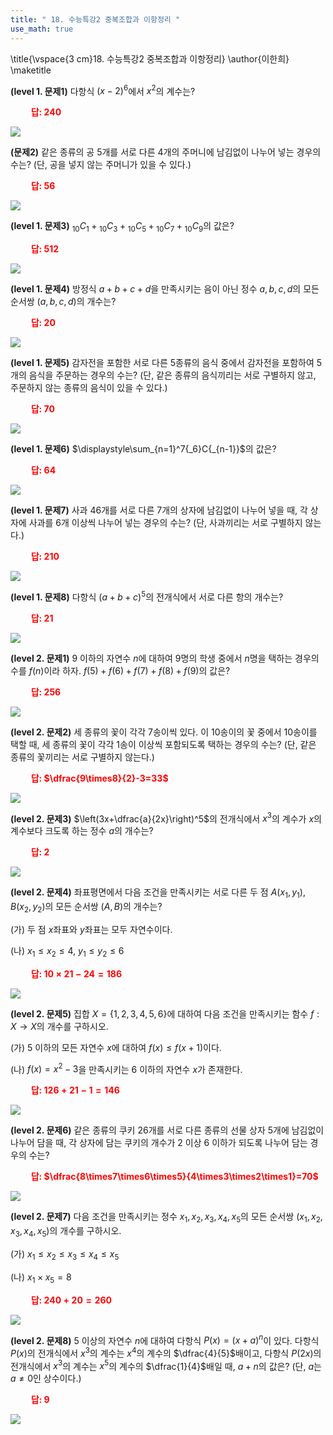 ```yaml
---
title: " 18. 수능특강2 중복조합과 이항정리 "
use_math: true
---
```


\title{\vspace{3 cm}18. 수능특강2 중복조합과 이항정리}
\author{이한희}
\maketitle

**(level 1. 문제1)** 다항식 $(x-2)^6$에서 $x^2$의 계수는?

**<span style="color: red;">$\qquad$답: $240$</span>**

<img src="/assets/Pasted image 20240414203228.png"/>

**(문제2)** 같은 종류의 공 5개를 서로 다른 4개의 주머니에 남김없이 나누어 넣는 경우의 수는? (단, 공을 넣지 않는 주머니가 있을 수 있다.)

**<span style="color: red;">$\qquad$답: $56$</span>**

<img src="/assets/Pasted image 20240414203238.png"/>

**(level 1. 문제3)** ${_{10}}C{_1}+{_{10}}C{_3}+{_{10}}C{_5}+{_{10}}C{_7}+{_{10}}C{_9}$의 값은?

**<span style="color: red;">$\qquad$답: $512$</span>**

<img src="/assets/Pasted image 20240414203245.png"/>

**(level 1. 문제4)** 방정식 $a+b+c+d$을 만족시키는 음이 아닌 정수 $a, b, c, d$의 모든 순서쌍 $(a, b, c, d)$의 개수는?

**<span style="color: red;">$\qquad$답: $20$</span>**

<img src="/assets/Pasted image 20240414203252.png"/>

**(level 1. 문제5)** 감자전을 포함한 서로 다른 5종류의 음식 중에서 감자전을 포함하여 5개의 음식을 주문하는 경우의 수는? (단, 같은 종류의 음식끼리는 서로 구별하지 않고, 주문하지 않는 종류의 음식이 있을 수 있다.)

**<span style="color: red;">$\qquad$답: $70$</span>**

<img src="/assets/Pasted image 20240414203259.png"/>

**(level 1. 문제6)** $\displaystyle\sum_{n=1}^7{_6}C{_{n-1}}$의 값은? 

**<span style="color: red;">$\qquad$답: $64$</span>**

<img src="/assets/Pasted image 20240414203306.png"/>

**(level 1. 문제7)** 사과 46개를 서로 다른 7개의 상자에 남김없이 나누어 넣을 때, 각 상자에 사과를 6개 이상씩 나누어 넣는 경우의 수는? (단, 사과끼리는 서로 구별하지 않는다.)

**<span style="color: red;">$\qquad$답: $210$</span>**

<img src="/assets/Pasted image 20240414203312.png"/>

**(level 1. 문제8)** 다항식 $(a+b+c)^5$의 전개식에서 서로 다른 항의 개수는?

**<span style="color: red;">$\qquad$답: $21$</span>**

<img src="/assets/Pasted image 20240414203319.png"/>

**(level 2. 문제1)** 9 이하의 자연수 $n$에 대하여 9명의 학생 중에서 $n$명을 택하는 경우의 수를 $f(n)$이라 하자. $f(5)+f(6)+f(7)+f(8)+f(9)$의 값은?

**<span style="color: red;">$\qquad$답: $256$</span>**

<img src="/assets/Pasted image 20240414203325.png"/>

**(level 2. 문제2)** 세 종류의 꽃이 각각 7송이씩 있다. 이 10송이의 꽃 중에서 10송이를 택할 때, 세 종류의 꽃이 각각 1송이 이상씩 포함되도록 택하는 경우의 수는? (단, 같은 종류의 꽃끼리는 서로 구별하지 않는다.)

**<span style="color: red;">$\qquad$답: $\dfrac{9\times8}{2}-3=33$</span>**

<img src="/assets/Pasted image 20240414203332.png"/>

**(level 2. 문제3)** $\left(3x+\dfrac{a}{2x}\right)^5$의 전개식에서 $x^3$의 계수가 $x$의 계수보다 크도록 하는 정수 $a$의 개수는?

**<span style="color: red;">$\qquad$답: $2$</span>**

<img src="/assets/Pasted image 20240414203340.png"/>

**(level 2. 문제4)** 좌표평면에서 다음 조건을 만족시키는 서로 다른 두 점 $A(x_1, y_1)$, $B(x_2, y_2)$의 모든 순서쌍 $(A, B)$의 개수는?

(가) 두 점 $x$좌표와 $y$좌표는 모두 자연수이다.

(나) $x_1\le x_2\le4$, $y_1\le y_2\le6$

**<span style="color: red;">$\qquad$답: $10\times21-24=186$</span>**

<img src="/assets/Pasted image 20240414203351.png"/>

**(level 2. 문제5)** 집합 $X=\lbrace 1, 2, 3, 4, 5, 6\rbrace$에 대하여 다음 조건을 만족시키는 함수 $f: X\longrightarrow X$의 개수를 구하시오.

(가) 5 이하의 모든 자연수 $x$에 대하여 $f(x)\le f(x+1)$이다.

(나) $f(x)=x^2-3$을 만족시키는 6 이하의 자연수 $x$가 존재한다.

**<span style="color: red;">$\qquad$답: $126+21-1=146$</span>**

<img src="/assets/Pasted image 20240414203402.png"/>

**(level 2. 문제6)** 같은 종류의 쿠키 26개를 서로 다른 종류의 선물 상자 5개에 남김없이 나누어 담을 때, 각 상자에 담는 쿠키의 개수가 2 이상 6 이하가 되도록 나누어 담는 경우의 수는?

**<span style="color: red;">$\qquad$답: $\dfrac{8\times7\times6\times5}{4\times3\times2\times1}=70$</span>**

<img src="/assets/Pasted image 20240414203413.png"/>

**(level 2. 문제7)** 다음 조건을 만족시키는 정수 $x_1, x_2, x_3, x_4, x_5$의 모든 순서쌍 $(x_1, x_2, x_3, x_4, x_5)$의 개수를 구하시오.

(가) $x _1\le x_ 2\le x _3\le x_ 4\le x_5$

(나) $x_1\times x_5=8$

**<span style="color: red;">$\qquad$답: $240+20=260$</span>**

<img src="/assets/Pasted image 20240414203422.png"/>

**(level 2. 문제8)** 5 이상의 자연수 $n$에 대하여 다항식 $P(x)=(x+a)^n$이 있다. 다항식 $P(x)$의 전개식에서 $x^3$의 계수는 $x^4$의 계수의 $\dfrac{4}{5}$배이고, 다항식 $P(2x)$의 전개식에서 $x^3$의 계수는 $x^5$의 계수의 $\dfrac{1}{4}$배일 때, $a+n$의 값은? (단, $a$는 $a\ne0$인 상수이다.)

**<span style="color: red;">$\qquad$답: $9$</span>**

<img src="/assets/Pasted image 20240414203433.png"/>







